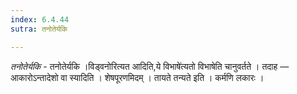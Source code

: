 ```yaml
---
index: 6.4.44
sutra: तनोतेर्यकि

---
```

_तनोतेर्यकि_ - तनोतेर्यकि ।विड्वनोरित्यत आदिति,ये विभाषे॑त्यतो विभाषेति चानुवर्तते । तदाह —  आकारोऽन्तादेशो वा स्यादिति । शेषपूरणमिदम् । तायते तन्यते इति । कर्मणि लकारः ।